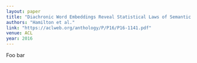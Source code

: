 ```yaml
---
layout: paper
title: "Diachronic Word Embeddings Reveal Statistical Laws of Semantic Change"
authors: "Hamilton et al."
link: "https://aclweb.org/anthology/P/P16/P16-1141.pdf"
venue: ACL
year: 2016
---
```


Foo bar
